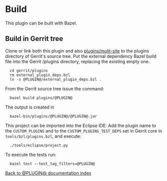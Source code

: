 # Build

This plugin can be built with Bazel.

## Build in Gerrit tree

Clone or link both this plugin and also [plugins/mulit-site](https://gerrit-review.googlesource.com/admin/repos/plugins%2Fmulti-site) to 
the plugins directory of Gerrit's source tree. 
Put the external dependency Bazel build file into the Gerrit /plugins 
directory, replacing the existing empty one.

```
  cd gerrit/plugins
  rm external_plugin_deps.bzl
  ln -s @PLUGIN@/external_plugin_deps.bzl .
```

From the Gerrit source tree issue the command:

```
  bazel build plugins/@PLUGIN@
```

The output is created in

```
  bazel-bin/plugins/@PLUGIN@/@PLUGIN@.jar
```

This project can be imported into the Eclipse IDE:
Add the plugin name to the `CUSTOM_PLUGINS` and to the
`CUSTOM_PLUGINS_TEST_DEPS` set in Gerrit core in
`tools/bzl/plugins.bzl`, and execute:

```
  ./tools/eclipse/project.py
```

To execute the tests run:

```
  bazel test --test_tag_filters=@PLUGIN@
```

[Back to @PLUGIN@ documentation index][index]

[index]: index.html
